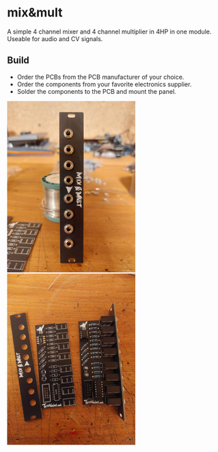 # mix&mult
A simple 4 channel mixer and 4 channel multiplier in 4HP in one module.
Useable for audio and CV signals.

## Build
- Order the PCBs from the PCB manufacturer of your choice.
- Order the components from your favorite electronics supplier.
- Solder the components to the PCB and mount the panel.

<img src="Images/front.jpeg" width="300">
<img src="Images/side.jpeg" width="300">


